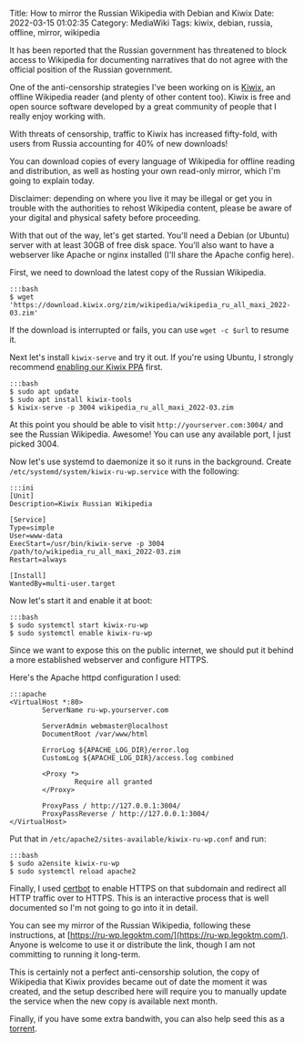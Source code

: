 Title: How to mirror the Russian Wikipedia with Debian and Kiwix
Date: 2022-03-15 01:02:35
Category: MediaWiki
Tags: kiwix, debian, russia, offline, mirror, wikipedia

It has been reported that the Russian government has threatened to block access to Wikipedia for documenting narratives that do not agree with the official position of the Russian government.

One of the anti-censorship strategies I've been working on is [Kiwix](https://www.kiwix.org/), an offline Wikipedia reader (and plenty of other content too). Kiwix is free and open source software developed by a great community
of people that I really enjoy working with.

With threats of censorship, traffic to Kiwix has increased fifty-fold, with users from Russia accounting for 40% of new downloads!

You can download copies of every language of Wikipedia for offline reading and distribution, as well as hosting your own read-only mirror, which I'm going to explain today.

Disclaimer: depending on where you live it may be illegal or get you in trouble with the authorities to rehost Wikipedia content, please
be aware of your digital and physical safety before proceeding.

With that out of the way, let's get started. You'll need a Debian (or Ubuntu) server with at least 30GB of free disk space. You'll also
want to have a webserver like Apache or nginx installed (I'll share the Apache config here).

First, we need to download the latest copy of the Russian Wikipedia.

	:::bash
	$ wget 'https://download.kiwix.org/zim/wikipedia/wikipedia_ru_all_maxi_2022-03.zim'

If the download is interrupted or fails, you can use `wget -c $url` to resume it.

Next let's install `kiwix-serve` and try it out. If you're using Ubuntu, I strongly recommend [enabling our Kiwix PPA](https://launchpad.net/~kiwixteam/+archive/ubuntu/release) first.

	:::bash
	$ sudo apt update
	$ sudo apt install kiwix-tools
	$ kiwix-serve -p 3004 wikipedia_ru_all_maxi_2022-03.zim

At this point you should be able to visit `http://yourserver.com:3004/` and see the Russian Wikipedia. Awesome! You can use any available port, I just picked 3004.

Now let's use systemd to daemonize it so it runs in the background. Create `/etc/systemd/system/kiwix-ru-wp.service` with the following:

	:::ini
	[Unit]
	Description=Kiwix Russian Wikipedia

	[Service]
	Type=simple
	User=www-data
	ExecStart=/usr/bin/kiwix-serve -p 3004 /path/to/wikipedia_ru_all_maxi_2022-03.zim
	Restart=always

	[Install]
	WantedBy=multi-user.target

Now let's start it and enable it at boot:

	:::bash
	$ sudo systemctl start kiwix-ru-wp
	$ sudo systemctl enable kiwix-ru-wp

Since we want to expose this on the public internet, we should put it behind a more established webserver and configure HTTPS.

Here's the Apache httpd configuration I used:

	:::apache
	<VirtualHost *:80>
        	ServerName ru-wp.yourserver.com

        	ServerAdmin webmaster@localhost
        	DocumentRoot /var/www/html

        	ErrorLog ${APACHE_LOG_DIR}/error.log
        	CustomLog ${APACHE_LOG_DIR}/access.log combined

        	<Proxy *>
                	Require all granted
        	</Proxy>

	        ProxyPass / http://127.0.0.1:3004/
	        ProxyPassReverse / http://127.0.0.1:3004/
	</VirtualHost>

Put that in `/etc/apache2/sites-available/kiwix-ru-wp.conf` and run:

	:::bash
	$ sudo a2ensite kiwix-ru-wp
	$ sudo systemctl reload apache2

Finally, I used [certbot](https://certbot.eff.org/) to enable HTTPS on that subdomain and redirect all HTTP traffic over to HTTPS. This is an interactive process that is well documented so I'm not going to go into it in detail.

You can see my mirror of the Russian Wikipedia, following these instructions, at [https://ru-wp.legoktm.com/](https://ru-wp.legoktm.com/). Anyone is welcome to use it or distribute the link, though I am not committing to running it long-term.

This is certainly not a perfect anti-censorship solution, the copy of Wikipedia that Kiwix provides became out of date the moment it was created, and the setup described here will require you to manually update the service
when the new copy is available next month.

Finally, if you have some extra bandwith, you can also help seed this as a [torrent](https://download.kiwix.org/zim/wikipedia/wikipedia_ru_all_maxi_2022-03.zim.torrent).
